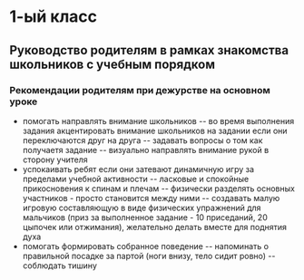 # 1-ый класс

## Руководство родителям в рамках знакомства школьников с учебным порядком

### Рекомендации родителям при дежурстве на основном уроке
- помогать направлять внимание школьников
-- во время выполнения задания акцентировать внимание школьников на задании если они переключаются друг на друга
-- задавать вопросы о том как получаетя задание 
-- визуально направлять внимание рукой в сторону учителя
- успокаивать ребят если они затевают динамичную игру за пределами учебной активности
-- ласковые и спокойные прикосновения к спинам и плечам
-- физически разделять основных участников - просто становится между ними
-- создавать малую игровую составляющую в виде физических упражнений для мальчиков (приз за выполненное задание - 10 приседаний, 20 цыпочек или отжимания), желательно делать вместе для поднятия духа
- помогать формировать собранное поведение
-- напоминать о правильной посадке за партой (ноги внизу, тело сидит ровно)
-- соблюдать тишину
